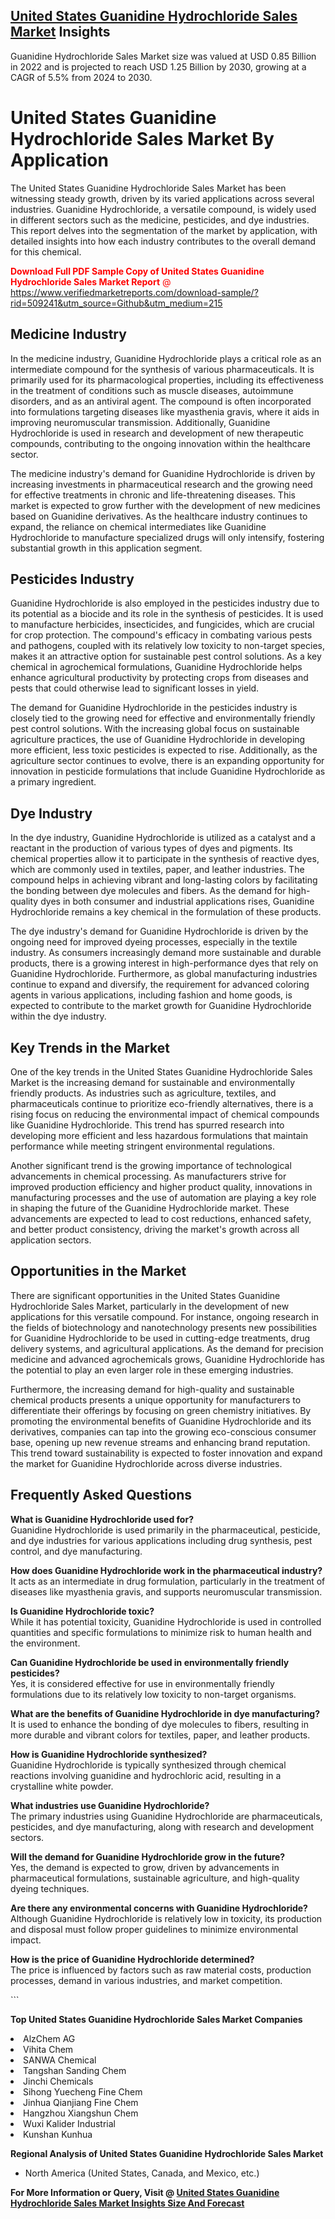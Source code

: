 <h2><a href="https://www.verifiedmarketreports.com/download-sample/?rid=509241&amp;utm_source=Github&amp;utm_medium=215" target="_blank">United States Guanidine Hydrochloride Sales Market</a> Insights</h2><p>Guanidine Hydrochloride Sales Market size was valued at USD 0.85 Billion in 2022 and is projected to reach USD 1.25 Billion by 2030, growing at a CAGR of 5.5% from 2024 to 2030.</p><p> <h1>United States Guanidine Hydrochloride Sales Market By Application</h1> <p>The United States Guanidine Hydrochloride Sales Market has been witnessing steady growth, driven by its varied applications across several industries. Guanidine Hydrochloride, a versatile compound, is widely used in different sectors such as the medicine, pesticides, and dye industries. This report delves into the segmentation of the market by application, with detailed insights into how each industry contributes to the overall demand for this chemical. <p><span class=""><span style="color: #ff0000;"><strong>Download Full PDF Sample Copy of United States Guanidine Hydrochloride Sales Market Report</strong> @ </span><a href="https://www.verifiedmarketreports.com/download-sample/?rid=509241&amp;utm_source=Github&amp;utm_medium=215" target="_blank">https://www.verifiedmarketreports.com/download-sample/?rid=509241&amp;utm_source=Github&amp;utm_medium=215</a></span></p></p> <h2>Medicine Industry</h2> <p>In the medicine industry, Guanidine Hydrochloride plays a critical role as an intermediate compound for the synthesis of various pharmaceuticals. It is primarily used for its pharmacological properties, including its effectiveness in the treatment of conditions such as muscle diseases, autoimmune disorders, and as an antiviral agent. The compound is often incorporated into formulations targeting diseases like myasthenia gravis, where it aids in improving neuromuscular transmission. Additionally, Guanidine Hydrochloride is used in research and development of new therapeutic compounds, contributing to the ongoing innovation within the healthcare sector.</p> <p>The medicine industry's demand for Guanidine Hydrochloride is driven by increasing investments in pharmaceutical research and the growing need for effective treatments in chronic and life-threatening diseases. This market is expected to grow further with the development of new medicines based on Guanidine derivatives. As the healthcare industry continues to expand, the reliance on chemical intermediates like Guanidine Hydrochloride to manufacture specialized drugs will only intensify, fostering substantial growth in this application segment.</p> <h2>Pesticides Industry</h2> <p>Guanidine Hydrochloride is also employed in the pesticides industry due to its potential as a biocide and its role in the synthesis of pesticides. It is used to manufacture herbicides, insecticides, and fungicides, which are crucial for crop protection. The compound's efficacy in combating various pests and pathogens, coupled with its relatively low toxicity to non-target species, makes it an attractive option for sustainable pest control solutions. As a key chemical in agrochemical formulations, Guanidine Hydrochloride helps enhance agricultural productivity by protecting crops from diseases and pests that could otherwise lead to significant losses in yield.</p> <p>The demand for Guanidine Hydrochloride in the pesticides industry is closely tied to the growing need for effective and environmentally friendly pest control solutions. With the increasing global focus on sustainable agriculture practices, the use of Guanidine Hydrochloride in developing more efficient, less toxic pesticides is expected to rise. Additionally, as the agriculture sector continues to evolve, there is an expanding opportunity for innovation in pesticide formulations that include Guanidine Hydrochloride as a primary ingredient.</p> <h2>Dye Industry</h2> <p>In the dye industry, Guanidine Hydrochloride is utilized as a catalyst and a reactant in the production of various types of dyes and pigments. Its chemical properties allow it to participate in the synthesis of reactive dyes, which are commonly used in textiles, paper, and leather industries. The compound helps in achieving vibrant and long-lasting colors by facilitating the bonding between dye molecules and fibers. As the demand for high-quality dyes in both consumer and industrial applications rises, Guanidine Hydrochloride remains a key chemical in the formulation of these products.</p> <p>The dye industry's demand for Guanidine Hydrochloride is driven by the ongoing need for improved dyeing processes, especially in the textile industry. As consumers increasingly demand more sustainable and durable products, there is a growing interest in high-performance dyes that rely on Guanidine Hydrochloride. Furthermore, as global manufacturing industries continue to expand and diversify, the requirement for advanced coloring agents in various applications, including fashion and home goods, is expected to contribute to the market growth for Guanidine Hydrochloride within the dye industry.</p> <h2>Key Trends in the Market</h2> <p>One of the key trends in the United States Guanidine Hydrochloride Sales Market is the increasing demand for sustainable and environmentally friendly products. As industries such as agriculture, textiles, and pharmaceuticals continue to prioritize eco-friendly alternatives, there is a rising focus on reducing the environmental impact of chemical compounds like Guanidine Hydrochloride. This trend has spurred research into developing more efficient and less hazardous formulations that maintain performance while meeting stringent environmental regulations.</p> <p>Another significant trend is the growing importance of technological advancements in chemical processing. As manufacturers strive for improved production efficiency and higher product quality, innovations in manufacturing processes and the use of automation are playing a key role in shaping the future of the Guanidine Hydrochloride market. These advancements are expected to lead to cost reductions, enhanced safety, and better product consistency, driving the market's growth across all application sectors.</p> <h2>Opportunities in the Market</h2> <p>There are significant opportunities in the United States Guanidine Hydrochloride Sales Market, particularly in the development of new applications for this versatile compound. For instance, ongoing research in the fields of biotechnology and nanotechnology presents new possibilities for Guanidine Hydrochloride to be used in cutting-edge treatments, drug delivery systems, and agricultural applications. As the demand for precision medicine and advanced agrochemicals grows, Guanidine Hydrochloride has the potential to play an even larger role in these emerging industries.</p> <p>Furthermore, the increasing demand for high-quality and sustainable chemical products presents a unique opportunity for manufacturers to differentiate their offerings by focusing on green chemistry initiatives. By promoting the environmental benefits of Guanidine Hydrochloride and its derivatives, companies can tap into the growing eco-conscious consumer base, opening up new revenue streams and enhancing brand reputation. This trend toward sustainability is expected to foster innovation and expand the market for Guanidine Hydrochloride across diverse industries.</p> <h2>Frequently Asked Questions</h2> <p><strong>What is Guanidine Hydrochloride used for?</strong><br>Guanidine Hydrochloride is used primarily in the pharmaceutical, pesticide, and dye industries for various applications including drug synthesis, pest control, and dye manufacturing.</p> <p><strong>How does Guanidine Hydrochloride work in the pharmaceutical industry?</strong><br>It acts as an intermediate in drug formulation, particularly in the treatment of diseases like myasthenia gravis, and supports neuromuscular transmission.</p> <p><strong>Is Guanidine Hydrochloride toxic?</strong><br>While it has potential toxicity, Guanidine Hydrochloride is used in controlled quantities and specific formulations to minimize risk to human health and the environment.</p> <p><strong>Can Guanidine Hydrochloride be used in environmentally friendly pesticides?</strong><br>Yes, it is considered effective for use in environmentally friendly formulations due to its relatively low toxicity to non-target organisms.</p> <p><strong>What are the benefits of Guanidine Hydrochloride in dye manufacturing?</strong><br>It is used to enhance the bonding of dye molecules to fibers, resulting in more durable and vibrant colors for textiles, paper, and leather products.</p> <p><strong>How is Guanidine Hydrochloride synthesized?</strong><br>Guanidine Hydrochloride is typically synthesized through chemical reactions involving guanidine and hydrochloric acid, resulting in a crystalline white powder.</p> <p><strong>What industries use Guanidine Hydrochloride?</strong><br>The primary industries using Guanidine Hydrochloride are pharmaceuticals, pesticides, and dye manufacturing, along with research and development sectors.</p> <p><strong>Will the demand for Guanidine Hydrochloride grow in the future?</strong><br>Yes, the demand is expected to grow, driven by advancements in pharmaceutical formulations, sustainable agriculture, and high-quality dyeing techniques.</p> <p><strong>Are there any environmental concerns with Guanidine Hydrochloride?</strong><br>Although Guanidine Hydrochloride is relatively low in toxicity, its production and disposal must follow proper guidelines to minimize environmental impact.</p> <p><strong>How is the price of Guanidine Hydrochloride determined?</strong><br>The price is influenced by factors such as raw material costs, production processes, demand in various industries, and market competition.</p> ```</p><p><strong>Top United States Guanidine Hydrochloride Sales Market Companies</strong></p><div data-test-id=""><p><li>AlzChem AG</li><li> Vihita Chem</li><li> SANWA Chemical</li><li> Tangshan Sanding Chem</li><li> Jinchi Chemicals</li><li> Sihong Yuecheng Fine Chem</li><li> Jinhua Qianjiang Fine Chem</li><li> Hangzhou Xiangshun Chem</li><li> Wuxi Kalider Industrial</li><li> Kunshan Kunhua</li></p><div><strong>Regional Analysis of&nbsp;United States Guanidine Hydrochloride Sales Market</strong></div><ul><li dir="ltr"><p dir="ltr">North America&nbsp;(United States, Canada, and Mexico, etc.)</p></li></ul><p><strong>For More Information or Query, Visit @&nbsp;</strong><strong><a href="https://www.verifiedmarketreports.com/product/guanidine-hydrochloride-sales-market-size-and-forecast/?utm_source=Github&amp;utm_medium=215" target="_blank">United States Guanidine Hydrochloride Sales Market Insights Size And Forecast</a></strong></p></div>
